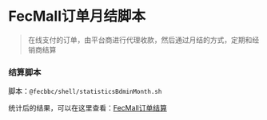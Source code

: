 FecMall订单月结脚本
=============

> 在线支付的订单，由平台商进行代理收款，然后通过月结的方式，定期和经销商结算


### 结算脚本

脚本：`@fecbbc/shell/statisticsBdminMonth.sh`

统计后的结果，可以在这里查看：[FecMall订单结算](fecmall-order-month.md)













